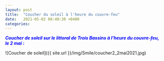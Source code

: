 ```yaml
---
layout: post
title:  "Coucher du soleil à l'heure du couvre-feu"
date:   2021-05-02 08:40:30 +0400
categories: 
---
```


<span style="color: blue">***Coucher de soleil sur le littoral de Trois Bassins à l'heure du couvre-feu, le 2 mai :***</span>

![Coucher de soleil]({{ site.url }}/img/Smile/coucher2_2mai2021.jpg)